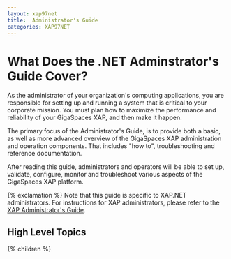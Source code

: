 ```yaml
---
layout: xap97net
title:  Administrator's Guide
categories: XAP97NET
---
```


# What Does the .NET Adminstrator's Guide Cover?

As the administrator of your organization's computing applications, you are responsible for setting up and running a system that is critical to your corporate mission. You must plan how to maximize the performance and reliability of your GigaSpaces XAP, and then make it happen.

The primary focus of the Administrator's Guide, is to provide both a basic, as well as more advanced overview of the GigaSpaces XAP administration and operation components. That includes "how to", troubleshooting and reference documentation.

After reading this guide, administrators and operators will be able to set up, validate, configure, monitor and troubleshoot various aspects of the GigaSpaces XAP platform.

{% exclamation %} Note that this guide is specific to XAP.NET administrators. For instructions for XAP administrators, please refer to the [XAP Administrator's Guide]({%latestjavaurl%}/Administrator's-Guide.html).

## High Level Topics

{% children %}
